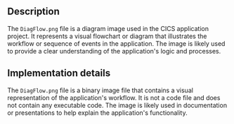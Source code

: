 ## Description

The `DiagFlow.png` file is a diagram image used in the CICS application project. It represents a visual flowchart or diagram that illustrates the workflow or sequence of events in the application. The image is likely used to provide a clear understanding of the application's logic and processes.


## Implementation details

The `DiagFlow.png` file is a binary image file that contains a visual representation of the application's workflow. It is not a code file and does not contain any executable code. The image is likely used in documentation or presentations to help explain the application's functionality.



